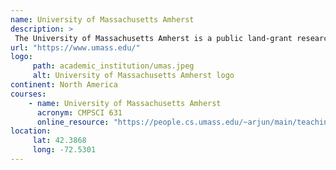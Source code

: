 ```yaml
---
name: University of Massachusetts Amherst 
description: >
 The University of Massachusetts Amherst is a public land-grant research university in Amherst, Massachusetts. 
url: "https://www.umass.edu/"
logo:
     path: academic_institution/umas.jpeg
     alt: University of Massachusetts Amherst logo
continent: North America
courses:
    - name: University of Massachusetts Amherst
      acronym: CMPSCI 631
      online_resource: "https://people.cs.umass.edu/~arjun/main/teaching/631/"
location:
     lat: 42.3868
     long: -72.5301
---
```

